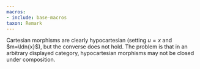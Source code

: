 ```yaml
---
macros:
- include: base-macros
taxon: Remark
---
```


Cartesian morphisms are clearly hypocartesian (setting $u=x$ and $m=\Idn{x}$),
but the converse does not hold. The problem is that in an arbitrary displayed
category, hypocartesian morphisms may not be closed under composition.
